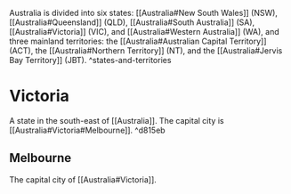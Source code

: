 Australia is divided into six states: [[Australia#New South Wales]] (NSW), [[Australia#Queensland]] (QLD), [[Australia#South Australia]] (SA), [[Australia#Victoria]] (VIC), and [[Australia#Western Australia]] (WA), and three mainland territories: the [[Australia#Australian Capital Territory]] (ACT), the [[Australia#Northern Territory]] (NT), and the [[Australia#Jervis Bay Territory]] (JBT). ^states-and-territories

# Victoria

A state in the south-east of [[Australia]]. The capital city is [[Australia#Victoria#Melbourne]]. ^d815eb

## Melbourne

The capital city of [[Australia#Victoria]].
